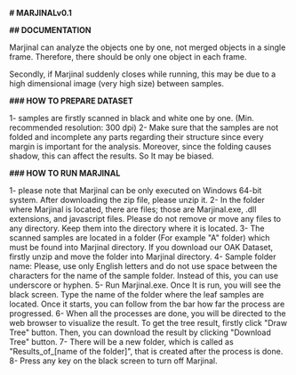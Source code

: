 **# MARJINALv0.1**

**## DOCUMENTATION**

Marjinal can analyze the objects one by one, not merged objects in a single frame. Therefore, there should be only one object in each frame. 

Secondly, if Marjinal suddenly closes while running, this may be due to a high dimensional image (very high size) between samples.

**### HOW TO PREPARE DATASET**

1- samples are firstly scanned in black and white one by one. (Min. recommended resolution: 300 dpi)
2- Make sure that the samples are not folded and incomplete any parts regarding their structure since every margin is important for the analysis. Moreover, since the folding causes shadow, this can affect the results. So It may be biased.

**### HOW TO RUN MARJINAL**

1- please note that Marjinal can be only executed on Windows 64-bit system. After downloading the zip file, please unzip it.
2- In the folder where Marjinal is located, there are files; those are Marjinal.exe, .dll extensions, and javascript files. Please do not remove or move any files to any directory. Keep them into the directory where it is located.
3- The scanned samples are located in a folder (For example "A" folder) which must be found into Marjinal directory. If you download our OAK Dataset, firstly unzip and move the folder into Marjinal directory.
4- Sample folder name: Please, use only English letters and do not use space between the characters for the name of the sample folder. Instead of this, you can use underscore or hyphen.
5- Run Marjinal.exe. Once It is run, you will see the black screen. Type the name of the folder where the leaf samples are located. Once it starts, you can follow from the bar how far the process are progressed.
6- When all the processes are done, you will be directed to the web browser to visualize the result. To get the tree result, firstly click "Draw Tree" button. Then, you can download the result by clicking "Download Tree" button.
7- There will be a new folder, which is called as "Results_of_[name of the folder]", that is created after the process is done.
8- Press any key on the black screen to turn off Marjinal.
